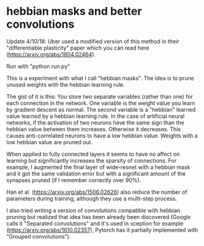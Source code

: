 # hebbian masks and better convolutions

Update 4/10/18: Uber used a modified version of this method in their "differentiable plasticity" paper which you can read here (https://arxiv.org/abs/1804.02464).

Run with "python run.py"

This is a experiment with what I call "hebbian masks". The idea is to prune unused weights with the hebbian learning rule.

The gist of it is this: You store two separate variables (rather than one) for each connection in the network. One variable is the weight value you learn by gradient descent as normal. The second variable is a "hebbian" learned value learned by a hebbian learning rule. In the case of artificial neural networks, if the activation of two neurons have the same sign than the hebbian value between them increases. Otherwise it decreases. This causes anti-correlated neurons to have a low hebbian value. Weights with a low hebbian value are pruned out.

When applied to fully connected layers it seems to have no affect on learning but significantly increases the sparsity of connections. For example, I augmented the final layer of wide-resnet with a hebbian mask and it got the same validation error but with a significant amount of the synapses pruned (if I remember correctly over 90%).

Han et al. (https://arxiv.org/abs/1506.02626) also reduce the number of parameters during training, although they use a multi-step process.

I also tried writing a version of convolutions compatible with hebbian pruning but realized that idea has been already been discovered (Google calls it "Separated convolutions" and it's used in xception for example (https://arxiv.org/abs/1610.02357), Pytorch has it partially implemented with "Grouped convolutions").
